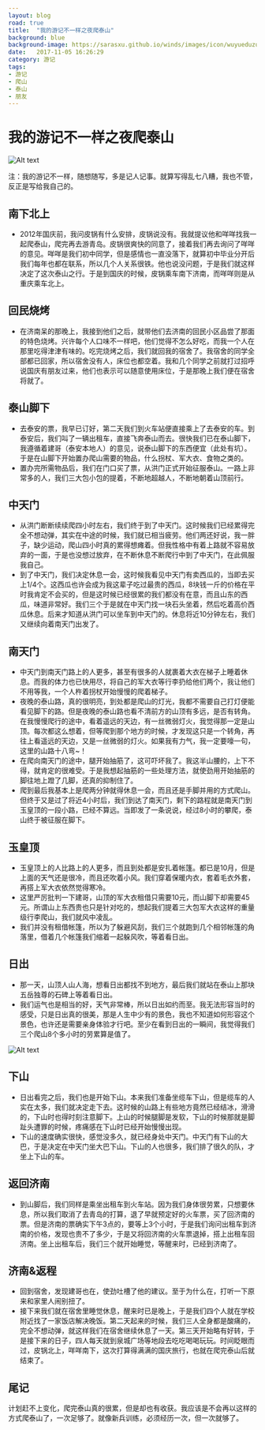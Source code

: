 ```yaml
---
layout: blog
road: true
title:  "我的游记不一样之夜爬泰山"
background: blue
background-image: https://sarasxu.github.io/winds/images/icon/wuyueduzun.jpeg
date:   2017-11-05 16:26:29
category: 游记
tags:
- 游记
- 爬山
- 泰山
- 朋友
---
```


# 我的游记不一样之夜爬泰山

![Alt text](https://sarasxu.github.io/winds/images/blog/taishan/taishan.jpeg)

注：我的游记不一样，随想随写，多是记人记事。就算写得乱七八糟，我也不管，反正是写给我自己的。

## 南下北上

* 2012年国庆前，我问皮锅有什么安排，皮锅说没有。我就提议他和咩咩找我一起爬泰山，爬完再去游青岛。皮锅很爽快的同意了，接着我们再去询问了咩咩的意见。咩咩是我们初中同学，但是感情也一直没落下，就算初中毕业分开后我们每年也都在联系，所以几个人关系很铁。他也说没问题，于是我们就这样决定了这次泰山之行。于是到国庆的时候，皮锅乘车南下济南，而咩咩则是从重庆乘车北上。

## 回民烧烤

* 在济南呆的那晚上，我接到他们之后，就带他们去济南的回民小区品尝了那面的特色烧烤。兴许每个人口味不一样吧，他们觉得不怎么好吃，而我一个人在那里吃得津津有味的。吃完烧烤之后，我们就回我的宿舍了。我宿舍的同学全部都已回家，所以宿舍没有人，床位也都空着。我和几个同学之前就打过招呼说国庆有朋友过来，他们也表示可以随意使用床位，于是那晚上我们便在宿舍将就了。

## 泰山脚下

* 去泰安的票，我早已订好，第二天我们到火车站便直接乘上了去泰安的车。到泰安后，我们叫了一辆出租车，直接飞奔泰山而去。很快我们已在泰山脚下，我遵循着建哥（泰安本地人）的意见，说泰山脚下的东西便宜（此处有坑）。于是在山脚下开始置办爬山需要的物品，什么拐杖、军大衣、食物之类的。
* 置办完所需物品后，我们在门口买了票，从洪门正式开始征服泰山。一路上非常多的人，我们三大包小包的提着，不断地超越人，不断地朝着山顶前行。

## 中天门

* 从洪门断断续续爬四小时左右，我们终于到了中天门。这时候我们已经累得完全不想动弹，其实在中途的时候，我们就已相当疲劳。他们两还好说，我一胖子，缺少运动，爬山四小时真的累得想瘫着。但我性格中有着上路就不容易放弃的一面，于是也没想过放弃，在不断休息不断爬行中到了中天门，在此佩服我自己。
* 到了中天门，我们决定休息一会，这时候我看见中天门有卖西瓜的，当即去买上1/4个。这西瓜也许会成为我这辈子吃过最贵的西瓜，8块钱一斤的价格在平时我肯定不会买的，但是这时候已经很累的我们都没有在意，而且山东的西瓜，味道非常好。我们三个于是就在中天门找一块石头坐着，然后吃着高价西瓜休息。后来才知道从洪门可以坐车到中天门的。休息将近10分钟左右，我们又继续向着南天门出发了。

## 南天门

* 中天门到南天门路上的人更多，甚至有很多的人就裹着大衣在梯子上睡着休息。而我的体力也已快用尽，将自己的军大衣等行李扔给他们两个，我让他们不用等我，一个人杵着拐杖开始慢慢的爬着梯子。
* 夜晚的泰山路，真的很明亮，到处都是爬山的灯光，我都不需要自己打灯便能看见脚下的路。但是夜晚的泰山路也看不清前方的山顶有多远，是否有转角。在我慢慢爬行的途中，看着遥远的天边，有一丝微弱灯火，我觉得那一定是山顶。每次都这么想着，但等爬到那个地方的时候，才发现这只是一个转角，再往上看遥远的天边，又是一丝微弱的灯火。如果我有力气，我一定要嚎一句，这里的山路十八弯~！
* 在爬向南天门的途中，腿开始抽筋了，这可吓坏我了。我这半山腰的，上下不得，就肯定的很难受。于是我想起抽筋的一些处理方法，就使劲用开始抽筋的脚往地上蹬了几脚，还真的抑制住了。
* 爬到最后我基本上是爬两分钟就得休息一会，而且还是手脚并用的方式爬山。但终于又是过了将近4小时后，我们到达了南天门，剩下的路程就是南天门到玉皇顶的一段小路，已经不算远。当即发了一条说说，经过8小时的攀爬，泰山终于被征服在脚下。

## 玉皇顶

* 玉皇顶上的人比路上的人更多，而且到处都是安扎着帐篷。都已是10月，但是上面的天气还是很冷，而且还吹着小风。我们穿着保暖内衣，套着毛衣外套，再搭上军大衣依然觉得寒冷。
* 这里严厉批判一下建哥，山顶的军大衣租借只需要10元，而山脚下却需要45元。所谓山上东西贵也只是针对吃的，想起我们提着三大包军大衣这样的重量级行李爬山，我们就风中凌乱。
* 我们并没有租借帐篷，所以为了躲避风刮，我们三个就跑到几个相邻帐篷的角落里，借着几个帐篷我们缩着一起躲风吹，等着看日出。

## 日出

* 那一天，山顶人山人海，想看日出都找不到地方，最后我们就站在泰山上那块五岳独尊的石碑上等着看日出。
* 我们运气也是相当的好，天气非常棒，所以日出如约而至。我无法形容当时的感受，只是日出真的很美，那是人生中少有的景色，我也不知道如何形容这个景色，也许还是需要亲身体验才行吧。至少在看到日出的一瞬间，我觉得我们三个爬山8个多小时的劳累算是值了。

![Alt text](https://sarasxu.github.io/winds/images/blog/taishan/wuyueduzun1.jpeg)

## 下山

* 日出看完之后，我们也是开始下山。本来我们准备坐缆车下山，但是缆车的人实在太多，我们就决定走下去。这时候的山路上有些地方竟然已经结冰，滑滑的，下山时也得时刻注意脚下。上山的时候腿脚是发软，下山的时候那就是脚趾头遭罪的时候，疼痛感在下山时已经开始慢慢出现。
* 下山的速度确实很快，感觉没多久，就已经身处中天门。中天门有下山的大巴，于是决定在中天门坐大巴下山。下山的人也很多，我们排了很久的队，才坐上下山的车。

## 返回济南

* 到山脚后，我们同样是乘坐出租车到火车站。因为我们身体很劳累，只想要休息，所以我们取消了去青岛的打算，退了早就预定好的火车票，买了回济南的票。但是济南的票确实下午3点的，要等上3个小时，于是我们询问出租车到济南的价格，发现也贵不了多少，于是又将回济南的火车票退掉，搭上出租车回济南。坐上出租车后，我们三个就开始睡觉，等醒来时，已经到济南了。

## 济南&返程

* 回到宿舍，发现建哥也在，使劲吐槽了他的建议。至于为什么在，打听一下原来和家里人闹别扭了。
* 接下来我们就在宿舍里睡觉休息，醒来时已是晚上，于是我们四个人就在学校附近找了一家饭店解决晚饭。第二天起来的时候，我们三人全身都是酸痛的，完全不想动弹，就这样我们在宿舍继续休息了一天。第三天开始略有好转，于是接下来的日子，四人每天就到泉城广场等地段去吃吃喝喝玩玩。时间眨眼而过，皮锅北上，咩咩南下，这次打算得满满的国庆旅行，也就在爬完泰山后就结束了。

## 尾记

计划赶不上变化，爬完泰山真的很累，但是却也有收获。我应该是不会再以这样的方式爬泰山了，一次足够了。就像新兵训练，必须经历一次，但一次就够了。